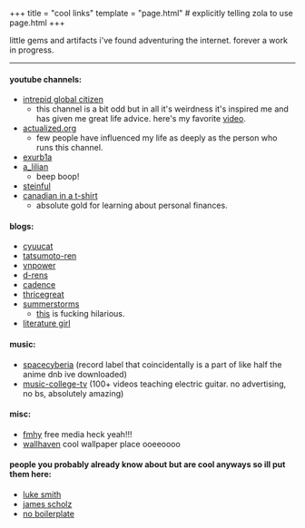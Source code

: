 +++
title = "cool links"
template = "page.html" # explicitly telling zola to use page.html
+++

little gems and artifacts i've found adventuring the internet. forever a work in progress.

---


#### youtube channels: 

- [intrepid global citizen](https://www.youtube.com/@IntrepidGlobalCitizen/videos)
    - this channel is a bit odd but in all it's weirdness it's inspired me and has given me great life advice. here's my favorite [video](https://www.youtube.com/watch?v=C9QlpTrBD3w). 
- [actualized.org](https://www.youtube.com/channel/UCgeicB5AuF3MyyUto0-M5Lw) 
    - few people have influenced my life as deeply as the person who runs this channel. 
- [exurb1a](https://www.youtube.com/exurb1a)
- [a_lilian](https://www.youtube.com/@a_lilian)
    - beep boop!
- [steinful](https://www.youtube.com/@steinful)
- [canadian in a t-shirt](https://www.youtube.com/channel/UCSadrZbocL562URt0QDF3eA)
    - absolute gold for learning about personal finances.


#### blogs:

- [cyuucat](https://cyuucat.moe/index.html)
- [tatsumoto-ren](https://tatsumoto-ren.github.io/blog/table-of-contents.html)
- [vnpower](https://loang.net/~vnpower/)
- [d-rens](https://d-rens.xyz/)
- [cadence](https://cadence.moe/)
- [thricegreat](https://thricegreat.neocities.org)
- [summerstorms](https://summerstorms.me/)
    - [this](https://summerstorms.me/Scraps/Pompeii) is fucking hilarious. 
- [literature girl](https://literaturegirl.neocities.org/)

#### music:
- [spacecyberia](https://svpacyberia.com/) (record label that coincidentally is a part of like half the anime dnb ive downloaded)
- [music-college-tv](https://www.youtube.com/watch?v=GzQtr5-ckvo&list=PLImrzCNnL5PmV3z0u0Xlh3h5-infDQsmr) (100+ videos teaching electric guitar. no advertising, no bs, absolutely amazing)

#### misc:
- [fmhy](https://fmhy.net/) free media heck yeah!!!
- [wallhaven](https://wallhaven.cc) cool wallpaper place ooeeoooo

#### people you probably already know about but are cool anyways so ill put them here:
- [luke smith](https://lukesmith.xyz)
- [james scholz](https://www.youtube.com/@jvscholz)
- [no boilerplate](https://www.youtube.com/@NoBoilerplate)



